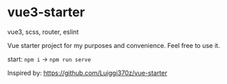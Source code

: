 # vue3-starter

vue3, scss, router, eslint

Vue starter project for my purposes and convenience. Feel free to use it.

start: `npm i` -> `npm run serve`

Inspired by: https://github.com/Luiggi370z/vue-starter

